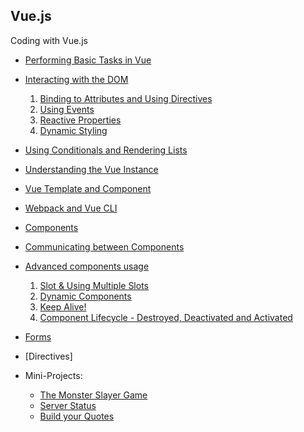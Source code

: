 Vue.js
-------

Coding with Vue.js

- [Performing Basic Tasks in Vue](script.js)

- [Interacting with the DOM](/InteractWithDOM)
  1. [Binding to Attributes and Using Directives](/InteractWithDOM/AttrBindingAndDirectives.js) 
  2. [Using Events](/InteractWithDOM/Events.js)
  3. [Reactive Properties](/InteractWithDOM/ReactiveProperty.js)
  4. [Dynamic Styling](/InteractWithDOM/DynamicStyling.js)

- [Using Conditionals and Rendering Lists](/ConditionalsLists/CondnAndLists.js)
- [Understanding the Vue Instance](/VueInstance/VueInstLifeCycle.js) 
- [Vue Template and Component](/VueInstance/template.js)
- [Webpack and Vue CLI](/vue-cli)
- [Components](/Components)
- [Communicating between Components](/communicate-components)
- [Advanced components usage](/adv-comp)
   1. [Slot & Using Multiple Slots](/adv-comp/Quote.vue)
   2. [Dynamic Components](/adv-comp/App.vue)
   3. [Keep Alive!](/adv-comp/App.vue)
   4. [Component Lifecycle - Destroyed, Deactivated and Activated](/adv-comp/New.vue)
- [Forms](/forms)
- [Directives]

- Mini-Projects:
	- [The Monster Slayer Game](/Monster)
	- [Server Status](/server-status)
	- [Build your Quotes](/quotes)
